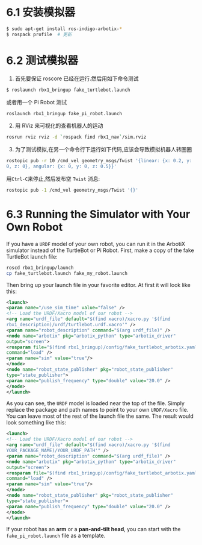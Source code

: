 # 6.1 安装模拟器
```bash
$ sudo apt-get install ros-indigo-arbotix-*
$ rospack profile  # 更新
```

# 6.2 测试模拟器
1. 首先要保证 roscore 已经在运行.然后用如下命令测试
```bash
$ roslaunch rbx1_bringup fake_turtlebot.launch
```
或者用一个 Pi Robot 测试
```bash
roslaunch rbx1_bringup fake_pi_robot.launch
```

2. 用 RViz 来可视化的查看机器人的运动
```bash
rosrun rviz rviz -d `rospack find rbx1_nav`/sim.rviz
```

3. 为了测试模拟,在另一个命令行下运行如下代码,应该会导致模拟机器人转圈圈
```bash
rostopic pub -r 10 /cmd_vel geometry_msgs/Twist '{linear: {x: 0.2, y:
0, z: 0}, angular: {x: 0, y: 0, z: 0.5}}'
```
用`Ctrl-C`来停止,然后发布空 `Twist` 消息:
```bash
rostopic pub -1 /cmd_vel geometry_msgs/Twist '{}'
```


# 6.3 Running the Simulator with Your Own Robot
If you have a `URDF` model of your own robot, you can run it in the ArbotiX simulator 
instead of the TurtleBot or Pi Robot. First, make a copy of the fake TurtleBot launch
file:
```bash
roscd rbx1_bringup/launch
cp fake_turtlebot.launch fake_my_robot.launch
```
Then bring up your launch file in your favorite editor. At first it will look like this:
```xml
<launch>
<param name="/use_sim_time" value="false" />
<!-- Load the URDF/Xacro model of our robot -->
<arg name="urdf_file" default="$(find xacro)/xacro.py '$(find
rbx1_description)/urdf/turtlebot.urdf.xacro'" />
<param name="robot_description" command="$(arg urdf_file)" />
<node name="arbotix" pkg="arbotix_python" type="arbotix_driver"
output="screen">
<rosparam file="$(find rbx1_bringup)/config/fake_turtlebot_arbotix.yaml"
command="load" />
<param name="sim" value="true"/>
</node>
<node name="robot_state_publisher" pkg="robot_state_publisher"
type="state_publisher">
<param name="publish_frequency" type="double" value="20.0" />
</node>
</launch>
```
As you can see, the `URDF` model is loaded near the top of the file. Simply replace the
package and path names to point to your own `URDF/Xacro` file. You can leave most of
the rest of the launch file the same. The result would look something like this:
```xml
<launch>
<!-- Load the URDF/Xacro model of our robot -->
<arg name="urdf_file" default="$(find xacro)/xacro.py '$(find
YOUR_PACKAGE_NAME)/YOUR_URDF_PATH'" />
<param name="robot_description" command="$(arg urdf_file)" />
<node name="arbotix" pkg="arbotix_python" type="arbotix_driver"
output="screen">
<rosparam file="$(find rbx1_bringup)/config/fake_turtlebot_arbotix.yaml"
command="load" />
<param name="sim" value="true"/>
</node>
<node name="robot_state_publisher" pkg="robot_state_publisher"
type="state_publisher">
<param name="publish_frequency" type="double" value="20.0" />
</node>
</launch>
```
If your robot has an **arm** or a **pan-and-tilt head**, you can start with the
`fake_pi_robot.launch` file as a template.























